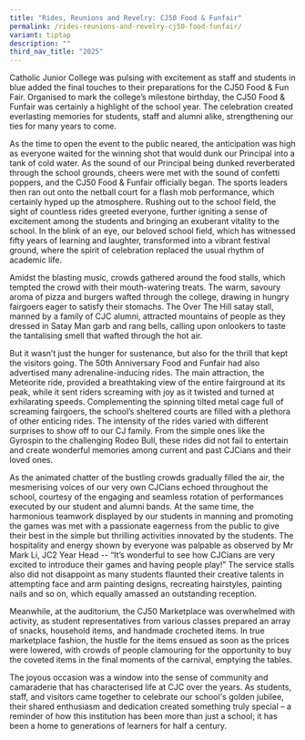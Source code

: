 ```yaml
---
title: "Rides, Reunions and Revelry: CJ50 Food & Funfair"
permalink: /rides-reunions-and-revelry-cj50-food-funfair/
variant: tiptap
description: ""
third_nav_title: "2025"
---
```

<p>Catholic Junior College was pulsing with excitement as staff and students
in blue added the final touches to their preparations for the CJ50 Food
&amp; Fun Fair. Organised to mark the college’s milestone birthday, the
CJ50 Food &amp; Funfair was certainly a highlight of the school year. The
celebration created everlasting memories for students, staff and alumni
alike, strengthening our ties for many years to come.&nbsp;
<br>
</p>
<p>As the time to open the event to the public neared, the anticipation was
high as everyone waited for the winning shot that would dunk our Principal
into a tank of cold water. As the sound of our Principal being dunked reverberated
through the school grounds, cheers were met with the sound of confetti
poppers, and the CJ50 Food &amp; Funfair officially began. The sports leaders
then ran out onto the netball court for a flash mob performance, which
certainly hyped up the atmosphere. Rushing out to the school field, the
sight of countless rides greeted everyone, further igniting a sense of
excitement among the students and bringing an exuberant vitality to the
school. In the blink of an eye, our beloved school field, which has witnessed
fifty years of learning and laughter, transformed into a vibrant festival
ground, where the spirit of celebration replaced the usual rhythm of academic
life.&nbsp;</p>
<p></p>
<p>Amidst the blasting music, crowds gathered around the food stalls, which
tempted the crowd with their mouth-watering treats. The warm, savoury aroma
of pizza and burgers wafted through the college, drawing in hungry fairgoers
eager to satisfy their stomachs. The Over The Hill satay stall, manned
by a family of CJC alumni, attracted mountains of people as they dressed
in Satay Man garb and rang bells, calling upon onlookers to taste the tantalising
smell that wafted through the hot air.</p>
<p></p>
<p>But it wasn’t just the hunger for sustenance, but also for the thrill
that kept the visitors going. The 50th Anniversary Food and Funfair had
also advertised many adrenaline-inducing rides. The main attraction, the
Meteorite ride, provided a breathtaking view of the entire fairground at
its peak, while it sent riders screaming with joy as it twisted and turned
at exhilarating speeds. Complementing the spinning tilted metal cage full
of screaming fairgoers, the school’s sheltered courts are filled with a
plethora of other enticing rides. The intensity of the rides varied with
different surprises to show off to our CJ family. From the simple ones
like the Gyrospin to the challenging Rodeo Bull, these rides did not fail
to entertain and create wonderful memories among current and past CJCians
and their loved ones.&nbsp;</p>
<p></p>
<p>As the animated chatter of the bustling crowds gradually filled the air,
the mesmerising voices of our very own CJCians echoed throughout the school,
courtesy of the engaging and seamless rotation of performances executed
by our student and alumni bands. At the same time, the harmonious teamwork
displayed by our students in manning and promoting the games was met with
a passionate eagerness from the public to give their best in the simple
but thrilling activities innovated by the students. The hospitality and
energy shown by everyone was palpable as observed by Mr Mark Li, JC2 Year
Head -- “It’s wonderful to see how CJCians are very excited to introduce
their games and having people play!” The service stalls also did not disappoint
as many students flaunted their creative talents in attempting face and
arm painting designs, recreating hairstyles, painting nails and so on,
which equally amassed an outstanding reception.&nbsp;</p>
<p></p>
<p>Meanwhile, at the auditorium, the CJ50 Marketplace was overwhelmed with
activity, as student representatives from various classes prepared an array
of snacks, household items, and handmade crocheted items. In true marketplace
fashion, the hustle for the items ensued as soon as the prices were lowered,
with crowds of people clamouring for the opportunity to buy the coveted
items in the final moments of the carnival, emptying the tables.&nbsp;
<br>
</p>
<p>The joyous occasion was a window into the sense of community and camaraderie
that has characterised life at CJC over the years. As students, staff,
and visitors came together to celebrate our school's golden jubilee, their
shared enthusiasm and dedication created something truly special – a reminder
of how this institution has been more than just a school; it has been a
home to generations of learners for half a century.&nbsp;</p>
<p>
<br>
<br>
</p>